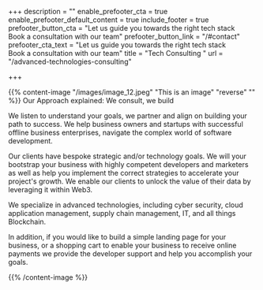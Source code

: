 +++
description = ""
enable_prefooter_cta = true
enable_prefooter_default_content = true
include_footer = true
prefooter_button_cta = "Let us guide you towards the right tech stack   <br> Book a consultation with our team"
prefooter_button_link = "/#contact"
prefooter_cta_text = "Let us guide you towards the right tech stack   <br> Book a consultation with our team"
title = "Tech Consulting "
url = "/advanced-technologies-consulting"

+++

{{% content-image "/images/image_12.jpeg" "This is an image" "reverse" "" %}} 
Our Approach explained: We consult, we build

We listen to understand your goals, we partner and align on building your path to success. We help business owners and startups with successful offline business enterprises, navigate the complex world of software development.

Our clients have bespoke strategic and/or technology goals. We will your bootstrap your business with highly competent developers and marketers as well as help you implement the correct strategies to accelerate your project's growth. We enable our clients to unlock the value of their data by leveraging it within Web3.

We specialize in advanced technologies, including cyber security, cloud application management, supply chain management, IT, and all things Blockchain.

In addition, if you would like to build a simple landing page for your business, or a shopping cart to enable your business to receive online payments we provide the developer support and help you accomplish your goals.

{{% /content-image %}}

